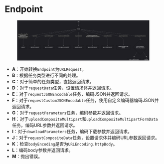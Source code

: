 # Endpoint

<figure><img src="../../../../../../.gitbook/assets/image (1) (1) (1) (1) (1) (1) (1) (1) (1) (1) (1) (1).png" alt=""><figcaption></figcaption></figure>

* **A**：开始转换`Endpoint`为`URLRequest`。
* **B**：根据任务类型进行不同的处理。
* **C**：对于简单的任务类型，直接返回请求。
* **D**：对于`requestData`任务，设置请求体并返回请求。
* **E**：对于`requestJSONEncodable`任务，编码JSON并返回请求。
* **F**：对于`requestCustomJSONEncodable`任务，使用自定义编码器编码JSON并返回请求。
* **G**：对于`requestParameters`任务，编码参数并返回请求。
* **H**：对于`uploadCompositeMultipart`和`uploadCompositeMultipartFormData`任务，编码URL参数并返回请求。
* **I**：对于`downloadParameters`任务，编码下载参数并返回请求。
* **J**：对于`requestCompositeData`任务，设置请求体并编码URL参数返回请求。
* **K**：检查`bodyEncoding`是否为`URLEncoding.httpBody`。
* **L**：编码body参数并返回请求。
* **M**：抛出错误。

